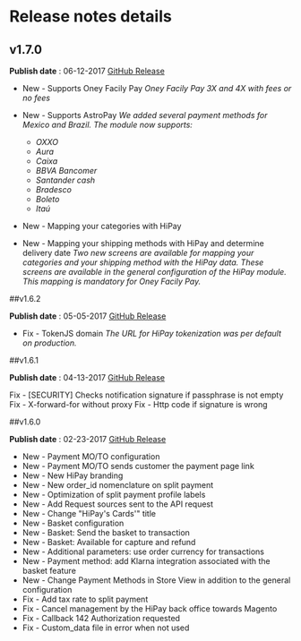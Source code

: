 # Release notes details


## v1.7.0

**Publish date** : 06-12-2017
[GitHub Release](https://github.com/hipay/hipay-fullservice-sdk-magento1/releases/tag/1.7.0)


* New - Supports Oney Facily Pay
*Oney Facily Pay 3X and 4X with fees or no fees*

* New - Supports AstroPay
*We added several payment methods for Mexico and Brazil.
The module now supports:*
  * *OXXO*
  * *Aura*
  * *Caixa*
  * *BBVA Bancomer*
  * *Santander cash*
  * *Bradesco*
  * *Boleto*
  * *Itaú*


* New - Mapping your categories with HiPay
* New - Mapping your shipping methods with HiPay and determine delivery date
*Two new screens are available for mapping your categories and your shipping method with the HiPay data. These screens are available in the general configuration of the HiPay module.
This mapping is mandatory for Oney Facily Pay.*

##v1.6.2

**Publish date** : 05-05-2017
[GitHub Release](https://github.com/hipay/hipay-fullservice-sdk-magento1/releases/tag/1.6.2)

* Fix - TokenJS domain
*The URL for HiPay tokenization was per default on production.*

##v1.6.1

**Publish date** : 04-13-2017
[GitHub Release](https://github.com/hipay/hipay-fullservice-sdk-magento1/releases/tag/1.6.1)

Fix - [SECURITY] Checks notification signature if passphrase is not empty
Fix - X-forward-for without proxy
Fix - Http code if signature is wrong

##v1.6.0

**Publish date** : 02-23-2017
[GitHub Release](https://github.com/hipay/hipay-fullservice-sdk-magento1/releases/tag/1.6.0)

- New - Payment MO/TO configuration
- New - Payment MO/TO sends customer the payment page link
- New - New HiPay branding
- New - New order_id nomenclature on split payment
- New - Optimization of split payment profile labels
- New - Add Request sources sent to the API request
- New - Change "HiPay's Cards'" title
- New - Basket configuration
- New - Basket: Send the basket to transaction
- New - Basket: Available for capture and refund
- New - Additional parameters: use order currency for transactions
- New - Payment method: add Klarna integration associated with the basket feature
- New - Change Payment Methods in Store View in addition to the general configuration
- Fix - Add tax rate to split payment
- Fix - Cancel management by the HiPay back office towards Magento
- Fix - Callback 142 Authorization requested
- Fix - Custom_data file in error when not used



